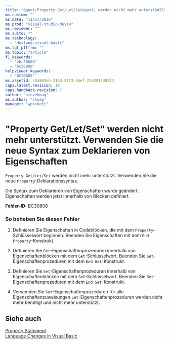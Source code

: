 ```yaml
---
title: "&quot;Property Get/Let/Set&quot; werden nicht mehr unterst&#252;tzt. Verwenden Sie die neue Syntax zum Deklarieren von Eigenschaften | Microsoft Docs"
ms.custom: ""
ms.date: "11/17/2016"
ms.prod: "visual-studio-dev14"
ms.reviewer: ""
ms.suite: ""
ms.technology: 
  - "devlang-visual-basic"
ms.tgt_pltfrm: ""
ms.topic: "article"
f1_keywords: 
  - "vbc30808"
  - "bc30808"
helpviewer_keywords: 
  - "BC30808"
ms.assetid: c8a803eb-316d-4f73-b6ef-27a2914409f3
caps.latest.revision: 10
caps.handback.revision: 7
author: "stevehoag"
ms.author: "shoag"
manager: "wpickett"
---
```

# &quot;Property Get/Let/Set&quot; werden nicht mehr unterst&#252;tzt. Verwenden Sie die neue Syntax zum Deklarieren von Eigenschaften
`Property Get/Let/Set` werden nicht mehr unterstützt. Verwenden Sie die neue `Property`\-Deklarationssyntax.  
  
 Die Syntax zum Deklarieren von Eigenschaften wurde geändert. Eigenschaften werden jetzt innerhalb von Blöcken definiert.  
  
 **Fehler\-ID:** BC30808  
  
### So beheben Sie diesen Fehler  
  
1.  Definieren Sie Eigenschaften in Codeblöcken, die mit dem `Property`\-Schlüsselwort beginnen. Beenden Sie Eigenschaften mit dem `End Property`\-Konstrukt.  
  
2.  Definieren Sie `Get`\-Eigenschaftenprozeduren innerhalb von Eigenschaftenblöcken mit dem `Get`\-Schlüsselwort. Beenden Sie `Get`\-Eigenschaftenprozeduren mit dem `End Get`\-Konstrukt.  
  
3.  Definieren Sie `Set`\-Eigenschaftenprozeduren innerhalb von Eigenschaftenblöcken mit dem `Set`\-Schlüsselwort. Beenden Sie `Set`\-Eigenschaftenprozeduren mit dem `End Set`\-Konstrukt.  
  
4.  Verwenden Sie `Set`\-Eigenschaftenprozeduren für alle Eigenschaftenzuweisungen.`Let`\-Eigenschaftenprozeduren werden nicht mehr benötigt und nicht mehr unterstützt.  
  
## Siehe auch  
 [Property Statement](../../visual-basic/language-reference/statements/property-statement.md)   
 [Language Changes in Visual Basic](http://msdn.microsoft.com/de-de/a1be4461-a0e4-4a88-a32c-dcad41ed119a)